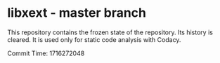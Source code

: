 # libxext - master branch

This repository contains the frozen state of the repository.
Its history is cleared. It is used only for static code
analysis with Codacy.

Commit Time: 1716272048